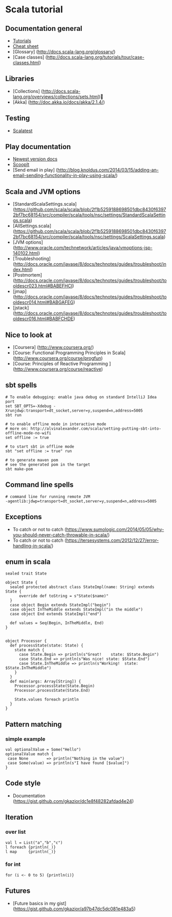 # Scala tutorial

## Documentation general

* [Tutorials](http://docs.scala-lang.org/tutorials/)
* [Cheat sheet](http://docs.scala-lang.org/cheatsheets/)
* [Glossary] (http://docs.scala-lang.org/glossary/)
* [Case classes] (http://docs.scala-lang.org/tutorials/tour/case-classes.html)

## Libraries

* [Collections] (http://docs.scala-lang.org/overviews/collections/sets.html)
* [Akka]        (http://doc.akka.io/docs/akka/2.1.4/)

## Testing

* [Scalatest](http://www.scalatest.org/)

## Play documentation

*  [Newest version docs](http://www.playframework.com/documentation)
*  [ScoopIt](http://www.scoop.it/t/playframework)
*  [Send email in play] (http://blog.knoldus.com/2014/03/15/adding-an-email-sending-functionality-in-play-using-scala/)

## Scala and JVM options
* [StandardScalaSettings.scala]  (https://github.com/scala/scala/blob/2f1b5259188698501dbc8430f63972bf7bc68154/src/compiler/scala/tools/nsc/settings/StandardScalaSettings.scala)
* [AllSettings.scala]  (https://github.com/scala/scala/blob/2f1b5259188698501dbc8430f63972bf7bc68154/src/compiler/scala/tools/nsc/settings/ScalaSettings.scala)
* [JVM options] (http://www.oracle.com/technetwork/articles/java/vmoptions-jsp-140102.html)
* [Troubleshooting] (http://docs.oracle.com/javase/8/docs/technotes/guides/troubleshoot/index.html)
* [Postmortem] (http://docs.oracle.com/javase/8/docs/technotes/guides/troubleshoot/tooldescr023.html#BABEFHCI)
* [jmap] (http://docs.oracle.com/javase/8/docs/technotes/guides/troubleshoot/tooldescr014.html#BABGAFEG)
* [jstack] (http://docs.oracle.com/javase/8/docs/technotes/guides/troubleshoot/tooldescr016.html#BABFCHDE)

## Nice to look at

* [Coursera] (http://www.coursera.org/)
 * [Course: Functional Programming Principles in Scala] (http://www.coursera.org/course/progfun)
 * [Course: Principles of Reactive Programming ]        (http://www.coursera.org/course/reactive)

## sbt spells

    # To enable debugging: enable java debug on standard IntelliJ Idea port
    set SBT_OPTS=-Xdebug -Xrunjdwp:transport=dt_socket,server=y,suspend=n,address=5005
    sbt run

    # to enable offline mode in interactive mode
    # more on: http://alvinalexander.com/scala/setting-putting-sbt-into-offline-mode-no-wifi
    set offline := true

    # to start sbt in offline mode
    sbt "set offline := true" run
    
    # to generate maven pom
    # see the generated pom in the target 
    sbt make-pom    

## Command line spells

    # command line for running remote JVM
    -agentlib:jdwp=transport=dt_socket,server=y,suspend=n,address=5005

## Exceptions

  * To catch or not to catch (https://www.sumologic.com/2014/05/05/why-you-should-never-catch-throwable-in-scala/)
  * To catch or not to catch (https://tersesystems.com/2012/12/27/error-handling-in-scala/)

## enum in scala

    sealed trait State

    object State {
      sealed protected abstract class StateImpl(name: String) extends State {
          override def toString = s"State($name)"
      }      
      case object Begin extends StateImpl("begin")
      case object InTheMiddle extends StateImpl("in the middle")
      case object End extends StateImpl("end")
      
      def values = Seq(Begin, InTheMiddle, End)
    }


    object Processor {
      def processState(state: State) {
        state match {
          case State.Begin => println(s"Great!    state: $State.Begin")
          case State.End => println(s"Was nice! state: $State.End")
          case State.InTheMiddle => println(s"Working!  state: $State.InTheMiddle")
        }
      }
      def main(args: Array[String]) {
        Processor.processState(State.Begin)
        Processor.processState(State.End)
        
        State.values foreach println
      }
    }


## Pattern matching

### simple example


    val optionalValue = Some("Hello")
    optionalValue match {
     case None        => println("Nothing in the value")
     case Some(value) => println(s"I have found [$value]")
    }

## Code style

  * Documentation (https://gist.github.com/gkazior/dc1e8f48282afdad4e24)


## Iteration

### over list

    val l = List("a","b","c")
    l foreach {println(_)}
    l map     {println(_)}

### for int
    for (i <- 0 to 5) {println(i)}


## Futures

*  [Future basics in my gist] (https://gist.github.com/gkazior/a97b47dc5dc081e483a5)



